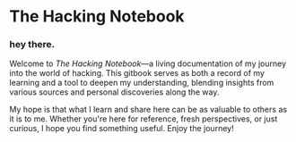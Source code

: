 # The Hacking Notebook

### hey there.

Welcome to _The Hacking Notebook_—a living documentation of my journey into the world of hacking. This gitbook serves as both a record of my learning and a tool to deepen my understanding, blending insights from various sources and personal discoveries along the way.&#x20;

My hope is that what I learn and share here can be as valuable to others as it is to me. Whether you're here for reference, fresh perspectives, or just curious, I hope you find something useful. Enjoy the journey!
